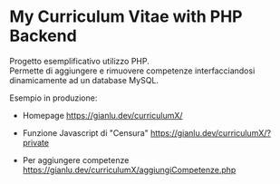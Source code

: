 # My Curriculum Vitae with PHP Backend

Progetto esemplificativo utilizzo PHP.\
Permette di aggiungere e rimuovere competenze interfacciandosi dinamicamente ad un database MySQL.

Esempio in produzione:

- Homepage <https://gianlu.dev/curriculumX/>

- Funzione Javascript di "Censura" <https://gianlu.dev/curriculumX/?private>

- Per aggiungere competenze <https://gianlu.dev/curriculumX/aggiungiCompetenze.php>
